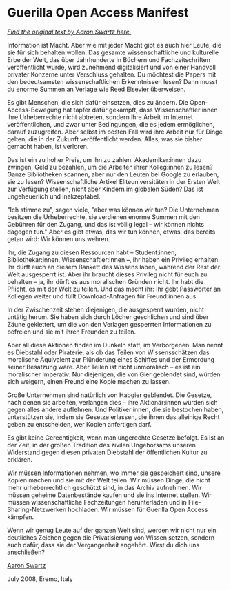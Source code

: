 # Guerilla Open Access Manifest

_[Find the original text by Aaron Swartz here.](https://dys2p.com/en/2021-08-open-access.html)_

Information ist Macht. Aber wie mit jeder Macht gibt es auch hier Leute, die sie für sich behalten wollen. Das gesamte wissenschaftliche und kulturelle Erbe der Welt, das über Jahrhunderte in Büchern und Fachzeitschriften veröffentlicht wurde, wird zunehmend digitalisiert und von einer Handvoll privater Konzerne unter Verschluss gehalten. Du möchtest die Papers mit den bedeutsamsten wissenschaftlichen Erkenntnissen lesen? Dann musst du enorme Summen an Verlage wie Reed Elsevier überweisen.

Es gibt Menschen, die sich dafür einsetzen, dies zu ändern. Die Open-Access-Bewegung hat tapfer dafür gekämpft, dass Wissenschaftler:innen ihre Urheberrechte nicht abtreten, sondern ihre Arbeit im Internet veröffentlichen, und zwar unter Bedingungen, die es jedem ermöglichen, darauf zuzugreifen. Aber selbst im besten Fall wird ihre Arbeit nur für Dinge gelten, die in der Zukunft veröffentlicht werden. Alles, was sie bisher gemacht haben, ist verloren.

Das ist ein zu hoher Preis, um ihn zu zahlen. Akademiker:innen dazu zwingen, Geld zu bezahlen, um die Arbeiten ihrer Kolleg:innen zu lesen? Ganze Bibliotheken scannen, aber nur den Leuten bei Google zu erlauben, sie zu lesen? Wissenschaftliche Artikel Eliteuniversitäten in der Ersten Welt zur Verfügung stellen, nicht aber Kindern im globalen Süden? Das ist ungeheuerlich und inakzeptabel.

"Ich stimme zu", sagen viele, "aber was können wir tun? Die Unternehmen besitzen die Urheberrechte, sie verdienen enorme Summen mit den Gebühren für den Zugang, und das ist völlig legal – wir können nichts dagegen tun." Aber es gibt etwas, das wir tun können, etwas, das bereits getan wird: Wir können uns wehren.

Ihr, die Zugang zu diesen Ressourcen habt – Student:innen, Bibliothekar:innen, Wissenschaftler:innen –, ihr haben ein Privileg erhalten. Ihr dürft euch an diesem Bankett des Wissens laben, während der Rest der Welt ausgesperrt ist. Aber ihr braucht dieses Privileg nicht für euch zu behalten – ja, ihr dürft es aus moralischen Gründen nicht. Ihr habt die Pflicht, es mit der Welt zu teilen. Und das macht ihr: Ihr gebt Passwörter an Kollegen weiter und füllt Download-Anfragen für Freund:innen aus.

In der Zwischenzeit stehen diejenigen, die ausgesperrt wurden, nicht untätig herum. Sie haben sich durch Löcher geschlichen und sind über Zäune geklettert, um die von den Verlagen gesperrten Informationen zu befreien und sie mit ihren Freunden zu teilen.

Aber all diese Aktionen finden im Dunkeln statt, im Verborgenen. Man nennt es Diebstahl oder Piraterie, als ob das Teilen von Wissensschätzen das moralische Äquivalent zur Plünderung eines Schiffes und der Ermordung seiner Besatzung wäre. Aber Teilen ist nicht unmoralisch – es ist ein moralischer Imperativ. Nur diejenigen, die von Gier geblendet sind, würden sich weigern, einen Freund eine Kopie machen zu lassen.

Große Unternehmen sind natürlich von Habgier geblendet. Die Gesetze, nach denen sie arbeiten, verlangen dies – ihre Aktionär:innen würden sich gegen alles andere auflehnen. Und Politiker:innen, die sie bestochen haben, unterstützen sie, indem sie Gesetze erlassen, die ihnen das alleinige Recht geben zu entscheiden, wer Kopien anfertigen darf.

Es gibt keine Gerechtigkeit, wenn man ungerechte Gesetze befolgt. Es ist an der Zeit, in der großen Tradition des zivilen Ungehorsams unseren Widerstand gegen diesen privaten Diebstahl der öffentlichen Kultur zu erklären.

Wir müssen Informationen nehmen, wo immer sie gespeichert sind, unsere Kopien machen und sie mit der Welt teilen. Wir müssen Dinge, die nicht mehr urheberrechtlich geschützt sind, in das Archiv aufnehmen. Wir müssen geheime Datenbestände kaufen und sie ins Internet stellen. Wir müssen wissenschaftliche Fachzeitungen herunterladen und in File-Sharing-Netzwerken hochladen. Wir müssen für Guerilla Open Access kämpfen.

Wenn wir genug Leute auf der ganzen Welt sind, werden wir nicht nur ein deutliches Zeichen gegen die Privatisierung von Wissen setzen, sondern auch dafür, dass sie der Vergangenheit angehört. Wirst du dich uns anschließen?

[Aaron Swartz](https://de.wikipedia.org/wiki/Aaron_Swartz)

July 2008, Eremo, Italy
